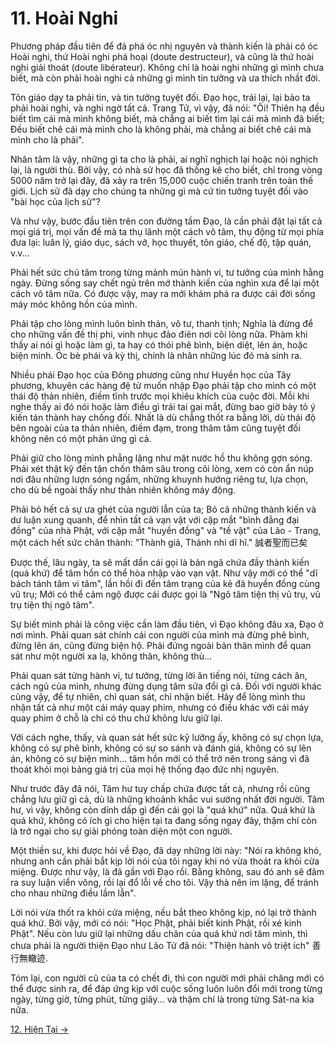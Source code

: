 # 11. Hoài Nghi

Phương pháp đầu tiên để đả phá óc nhị nguyên và thành kiến là phải có óc Hoài
nghi, thứ Hoài nghi phá hoại (doute destructeur), và cũng là thứ hoài nghi giải
thoát (doute libérateur). Không chỉ là hoài nghi những gì mình chưa biết, mà còn
phải hoài nghi cả những gì mình tin tưởng và ưa thích nhất đời.

Tôn giáo dạy ta phải tin, và tin tưởng tuyệt đối. Đạo học, trái lại, lại bảo ta
phải hoài nghi, và nghi ngờ tất cả. Trang Tử, vì vậy, đã nói: "Ôi! Thiên hạ đều
biết tìm cái mà mình không biết, mà chẳng ai biết tìm lại cái mà mình đã biết;
Đều biết chê cái mà mình cho là không phải, mà chẳng ai biết chê cái mà mình cho
là phải".

Nhân tâm là vậy, những gì ta cho là phải, ai nghĩ nghịch lại hoặc nói nghịch
lại, là người thù. Bởi vậy, có nhà sử học đã thống kê cho biết, chỉ trong vòng
5000 năm trở lại đây, đã xảy ra trên 15,000 cuộc chiến tranh trên toàn thế 
giới. Lịch sử đã dạy cho chúng ta những gì mà cứ tin tưởng tuyệt đối vào "bài 
học của lịch sử"?

Và như vậy, bước đầu tiên trên con đường tầm  Đạo, là cần phải đặt lại tất cả
mọi giá trị, mọi vấn đề mà ta thụ lãnh một cách vô tâm, thụ động từ mọi phía đưa
lại: luân lý, giáo dục, sách vở, học thuyết, tôn giáo, chế độ, tập quán, v.v...

Phải hết sức chú tâm trong từng mảnh mún hành vi, tư tưởng của mình hằng ngày.
Đừng sống say chết ngủ trên mớ thành kiến của nghìn xưa để lại một cách vô tâm
nữa. Có được vậy, may ra mới khám phá ra được cái đời sống máy móc không hồn của
mình.

Phải tập cho lòng mình luôn bình thản, vô tư, thanh tịnh; Nghĩa là đừng để cho
những vấn đề thị phi, vinh nhục đảo điên nơi cõi lòng nữa. Phàm khi thấy ai nói
gì hoặc làm gì, ta hay có thói phê bình, biện diệt, lên án, hoặc biện minh. Óc
bè phái và kỳ thị, chính là nhân những lúc đó mà sinh ra.

Nhiều phái Đạo học của Đông phương cũng như Huyền học của Tây phương, khuyên các
hàng đệ tử muốn nhập Đạo phải tập cho mình có một thái độ thản nhiên, điềm tĩnh
trước mọi khiêu khích của cuộc đời. Mỗi khi nghe thấy ai đó nói hoặc làm điều gì
trái tai gai mắt, đừng bao giờ bày tỏ ý kiến tán thành hay chống đối. Nhất là dù
chẳng thốt ra bằng lời, dù thái độ bên ngoài của ta thản nhiên, điềm đạm, trong
thâm tâm cũng tuyệt đối không nên có một phản ứng gì cả.

Phải giữ cho lòng mình phẳng lặng như mặt nước hồ thu không gợn sóng. Phải xét
thật kỹ đến tận chốn thâm sâu trong cõi lòng, xem có còn ẩn núp nơi đâu những 
lượn sóng ngầm, những khuynh hướng riêng tư, lựa chọn, cho dù bề ngoài thấy như 
thản nhiên không máy động.

Phải bỏ hết cả sự ưa ghét của người lẫn của ta; Bỏ cả những thành kiến và dư
luận xung quanh, để nhìn tất cả vạn vật với cặp mắt "bình đẳng đại đồng" của 
nhà Phật, với cặp mắt "huyền đồng" và "tề vật" của Lão - Trang, một cách hết 
sức chân thành: "Thành giả, Thánh nhi dĩ hĩ." 誠者聖而已矣

Được thế, lâu ngày, ta sẽ mất dần cái gọi là bản ngã chứa đầy thành kiến (quá 
khứ) để tâm hồn có thể hòa nhập vào vạn vật. Như vậy mới có thể "dĩ bách tánh
tâm vi tâm", lần hồi đi đến tâm trạng của kẻ đã huyền đồng cùng vũ trụ; Mới có
thể cảm ngộ được cái được gọi là "Ngô tâm tiện thị vũ trụ, vũ trụ tiện thị ngô
tâm".

Sự biết mình phải là công việc cần làm đầu tiên, vì Đạo không đâu xa, Đạo ở nơi
mình. Phải quan sát chính cái con người của mình mà đừng phê bình, đừng lên án,
cũng đừng biện hộ. Phải đứng ngoài bản thân mình để quan sát như một người xa
lạ, không thân, không thù...

Phải quan sát từng hành vi, tư tưởng, từng lời ăn tiếng nói, từng cách ăn, cách
ngủ của mình, nhưng đừng dụng tâm sửa đổi gì cả. Đối với người khác cũng vậy, để
tự nhiên, chỉ quan sát, chỉ nhận biết. Hãy để lòng mình thu nhận tất cả như một
cái máy quay phim, nhưng có điều khác với cái máy quay phim ở chỗ là chỉ có thu
chứ không lưu giữ lại.

Với cách nghe, thấy, và quan sát hết sức kỹ lưỡng ấy, không có sự chọn lựa,
không có sự phê bình, không có sự so sánh và đánh giá, không có sự lên án, không
có sự biện minh... tâm hồn mới có thể trở nên trong sáng vì đã thoát khỏi mọi
bảng giá trị của mọi hệ thống đạo đức nhị nguyên.

Như trước đây đã nói, Tâm hư tuy chấp chứa được tất cả, nhưng rồi cũng chẳng lưu
giữ gì cả, dù là những khoảnh khắc vui sướng nhất đời người. Tâm hư, vì vậy,
không còn dính dấp gì đến cái gọi là "quá khứ" nữa. Quá khứ là quá khứ, không có
ích gì cho hiện tại ta đang sống ngay đây, thậm chí còn là trở ngại cho sự giải
phóng toàn diện một con người.

Một thiền sư, khi được hỏi về Đạo, đã dạy những lời này: "Nói ra không khó,
nhưng anh cần phải bắt kịp lời nói của tôi ngay khi nó vừa thoát ra khỏi cửa
miệng. Được như vậy, là đã gần với Đạo rồi. Bằng không, sau đó anh sẽ đâm ra suy
luận viển vông, rồi lại đổ lỗi về cho tôi. Vậy thà nên im lặng, để tránh cho
nhau những điều lầm lẫn".

Lời nói vừa thốt ra khỏi cửa miệng, nếu bắt theo không kịp, nó lại trở thành quá
khứ. Bởi vậy, mới có nói: "Học Phật, phải biết kinh Phật, rồi xé kinh Phật". Nếu
còn lưu giữ lại những dấu chân của quá khứ nơi tâm mình, thì chưa phải là người
thiện Đạo như Lão Tử đã nói: "Thiện hành vô triệt ích" 善行無轍迹.

Tóm lại, con người cũ của ta có chết đi, thì con người mới phải chăng mới có thể
được sinh ra, để đáp ứng kịp với cuộc sống luôn luôn đổi mới trong từng ngày,
từng giờ, từng phút, từng giây... và thậm chí là trong từng Sát-na kia nữa.

[12. Hiện Tại &rarr;](https://github.com/thaicuc/tinh-hoa-dao-hoc/blob/master/contents/12-hien-tai.md)
